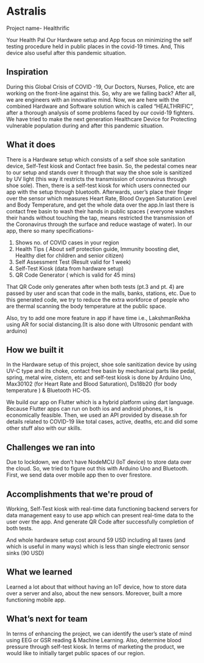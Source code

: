 # Astralis
Project name- Healthrific

Your Health Pal Our Hardware setup and App focus on minimizing the self testing procedure held in public places in the covid-19 times. And, This device also useful after this pandemic situation.

## Inspiration

During this Global Crisis of COVID -19, Our Doctors, Nurses, Police, etc are working on the front-line against this. So, why are we falling back? After all, we are engineers with an innovative mind. Now, we are here with the combined Hardware and Software solution which is called “HEALTHRIFIC”, after a thorough analysis of some problems faced by our covid-19 fighters. We have tried to make the next generation Healthcare Device for Protecting vulnerable population during and after this pandemic situation.

## What it does

There is a Hardware setup which consists of a self shoe sole sanitation device, Self-Test kiosk and Contact free basin. So, the pedestal comes near to our setup and stands over it through that way the shoe sole is sanitized by UV light (this way it restricts the transmission of coronavirus through shoe sole). Then, there is a self-test kiosk for which users connected our app with the setup through bluetooth. Afterwards, user’s place their finger over the sensor which measures Heart Rate, Blood Oxygen Saturation Level and Body Temperature, and get the whole data over the app.In last there is contact free basin to wash their hands in public spaces ( everyone washes their hands without touching the tap, means restricted the transmission of the Coronavirus through the surface and reduce wastage of water). 
In our app, there so many specifications-

1. Shows no. of COVID cases in your region
2. Health Tips ( About self protection guide, Immunity boosting diet, Healthy diet for children and senior citizen)
3. Self Assessment Test (Result valid for 1 week)
4. Self-Test Kiosk (data from hardware setup)
5. QR Code Generator ( which is valid for 45 mins)

That QR Code only generates after when both tests (pt.3 and pt. 4) are passed by user and scan that code in the malls, banks, stations, etc. Due to this generated code, we try to reduce the extra workforce of people who are thermal scanning the body temperature at the public space.

Also, try to add one more feature in app if have time i.e., LakshmanRekha using AR for social distancing.(It is also done with Ultrosonic pendant with arduino)

## How we built it

In the Hardware setup of this project, shoe sole sanitization device by using UV-C type and its choke, contact free basin by mechanical parts like pedal, spring, metal wire, cistern, etc and self-test kiosk is done by Arduino Uno, Max30102 (for Heart Rate and Blood Saturation), Ds18b20 (for body temperature ) & Bluetooth HC-05.

We build our app on Flutter which is a hybrid platform using dart language. Because Flutter apps can run on both ios and android phones, it is economically feasible. Then, we used an API provided by disease.sh for details related to COVID-19 like total cases, active, deaths, etc.and did some other stuff also with our skills.

## Challenges we ran into

Due to lockdown, we don’t have NodeMCU (IoT device) to store data over the cloud. So, we tried to figure out this with Arduino Uno and Bluetooth. First, we send data over mobile app then to over firestore.

## Accomplishments that we're proud of

Working, Self-Test kiosk with real-time data functioning backend servers for data management easy to use app which can present real-time data to the user over the app. And generate QR Code after successfully completion of both tests.

And whole hardware setup cost around 59 USD including all taxes (and which is useful in many ways) which is less than single electronic sensor sinks (90 USD)

## What we learned
 Learned a lot about that without having an IoT device, how to store data over a server and also, about the new sensors. 
Moreover, built a more functioning mobile app.
 
 
## What’s next for team
In terms of enhancing the project, we can identify the user’s state of mind using EEG or GSR reading & Machine Learning. Also, determine blood pressure through self-test kiosk.
In terms of marketing the product, we would like to initially target public spaces of our region.

